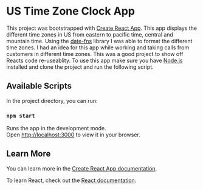 # US Time Zone Clock App

This project was bootstrapped with [Create React App](https://github.com/facebook/create-react-app). This app displays the different time zones in US from eastern to pacific time, central and mountain time. Using the [date-fns](https://date-fns.org/) library I was able to format the different time zones. I had an idea for this app while working and taking calls from customers in different time zones. This was a good project to show off Reacts code re-useablity. To use this app make sure you have [Node.js](https://nodejs.org/en/) installed and clone the project and run the following script.

## Available Scripts

In the project directory, you can run:

### `npm start`

Runs the app in the development mode.\
Open [http://localhost:3000](http://localhost:3000) to view it in your browser.

## Learn More

You can learn more in the [Create React App documentation](https://facebook.github.io/create-react-app/docs/getting-started).

To learn React, check out the [React documentation](https://reactjs.org/).


